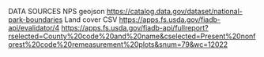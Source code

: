 
DATA SOURCES
    NPS geojson
    https://catalog.data.gov/dataset/national-park-boundaries
    Land cover CSV
    https://apps.fs.usda.gov/fiadb-api/evalidator/4
    https://apps.fs.usda.gov/fiadb-api/fullreport?rselected=County%20code%20and%20name&cselected=Present%20nonforest%20code%20remeasurement%20plots&snum=79&wc=12022

